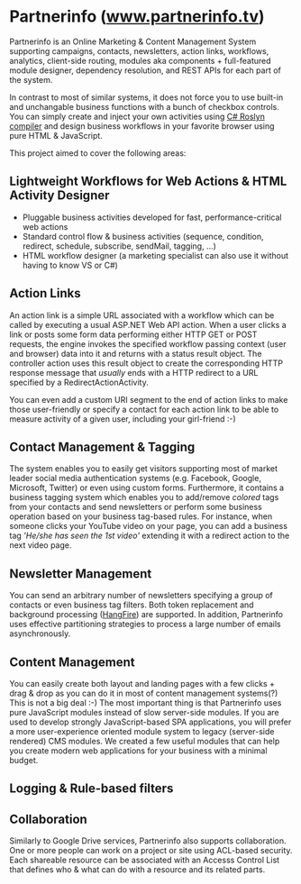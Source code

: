 # Partnerinfo (www.partnerinfo.tv)

Partnerinfo is an Online Marketing & Content Management System supporting campaigns, contacts, newsletters, action links, workflows, analytics,
client-side routing, modules aka components + full-featured module designer, dependency resolution, and REST APIs for each part of the system.

In contrast to most of similar systems, it does not force you to use built-in and unchangable business functions with a bunch of checkbox controls.
You can simply create and inject your own activities using [C# Roslyn compiler](https://github.com/dotnet/roslyn) and design business workflows
in your favorite browser using pure HTML & JavaScript.

This project aimed to cover the following areas:

## Lightweight Workflows for Web Actions & HTML Activity Designer

- Pluggable business activities developed for fast, performance-critical web actions
- Standard control flow & business activities (sequence, condition, redirect, schedule, subscribe, sendMail, tagging, ...)
- HTML workflow designer (a marketing specialist can also use it without having to know VS or C#)

## Action Links

An action link is a simple URL associated with a workflow which can be called by executing a usual ASP.NET Web API action.
When a user clicks a link or posts some form data performing either HTTP GET or POST requests, the engine invokes the specified workflow
passing context (user and browser) data into it and returns with a status result object. The controller action uses this result object
to create the corresponding HTTP response message that *usually* ends with a HTTP redirect to a URL specified by a RedirectActionActivity.

You can even add a custom URI segment to the end of action links to make those user-friendly or specify a contact for each action link
to be able to measure activity of a given user, including your girl-friend :-)

## Contact Management & Tagging

The system enables you to easily get visitors supporting most of market leader social media authentication systems
(e.g. Facebook, Google, Microsoft, Twitter) or even using custom forms. Furthermore, it contains a business tagging system
which enables you to add/remove *colored* tags from your contacts and send newsletters or perform some business operation
based on your business tag-based rules. For instance, when someone clicks your YouTube video on your page,
you can add a business tag *'He/she has seen the 1st video'* extending it with a redirect action to the next video page.

## Newsletter Management

You can send an arbitrary number of newsletters specifying a group of contacts or even business tag filters.
Both token replacement and background processing ([HangFire](http://hangfire.io)) are supported.
In addition, Partnerinfo uses effective partitioning strategies to process a large number of emails asynchronously.

## Content Management

You can easily create both layout and landing pages with a few clicks + drag & drop as you can do it in most of content management systems(?) This is not a big deal :-) The most important thing is that Partnerinfo uses pure JavaScript modules instead of slow server-side modules. If you are used to develop strongly JavaScript-based SPA applications, you will prefer a more user-experience oriented module system to legacy (server-side rendered) CMS modules. We created a few useful modules that can help you create modern web applications for your business with a minimal budget.

## Logging & Rule-based filters

## Collaboration

Similarly to Google Drive services, Partnerinfo also supports collaboration. One or more people can work on a project or site using ACL-based security. Each shareable resource can be associated with an Accesss Control List that defines who & what can do with a resource and its related parts.